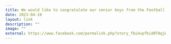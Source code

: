 ```yaml
---
title: We would like to congratulate our senior boys from the Football Team
date: 2023-04-10
layout: link
description: ""
image: ""
external: https://www.facebook.com/permalink.php?story_fbid=pfbid0TAqjW87EQtdTg4qD4vYf31LCFENWXgf23mEM2wBkcJCXrJMRFywXctGwKpejHfLtl&id=100063501596910&__cft__[0]=AZWQciL7UHsGp8pvow01u6eCYM0BSMRq09YOI1xdOgw8Nv_e_PfvEhVNh3uzO1mvnz6P3f9okWsM4mcezqhy7ovmNdUIaxgJR6yxtOJ9or6HQe0vGmGHFarBany4AkU8AUs9Nn5c8TpdygApilYLMcJHabzRgZkqg5iMJ4iUb0md5lZE8uPP762lzKP7Vc7t_8qr7BeV9hKv-wxA_V3d0Gxc&__tn__=%2CO%2CP-R
---
```

